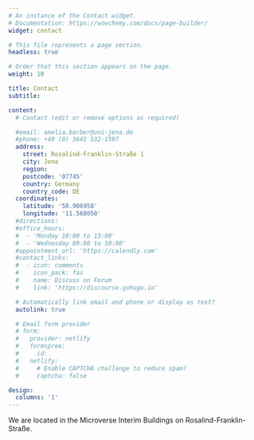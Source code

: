 ```yaml
---
# An instance of the Contact widget.
# Documentation: https://wowchemy.com/docs/page-builder/
widget: contact

# This file represents a page section.
headless: true

# Order that this section appears on the page.
weight: 10

title: Contact
subtitle:

content:
  # Contact (edit or remove options as required)

  #email: amelia.barber@uni-jena.de
  #phone: +49 (0) 3641 532-1597
  address:
    street: Rosalind-Franklin-Straße 1
    city: Jena
    region: 
    postcode: '07745'
    country: Germany
    country_code: DE
  coordinates:
    latitude: '50.906958'
    longitude: '11.568050'
  #directions: 
  #office_hours:
  #  - 'Monday 10:00 to 13:00'
  #  - 'Wednesday 09:00 to 10:00'
  #appointment_url: 'https://calendly.com'
  #contact_links:
  #  - icon: comments
  #    icon_pack: fas
  #    name: Discuss on Forum
  #    link: 'https://discourse.gohugo.io'

  # Automatically link email and phone or display as text?
  autolink: true

  # Email form provider
  # form:
  #   provider: netlify
  #   formspree:
  #     id:
  #   netlify:
  #     # Enable CAPTCHA challenge to reduce spam?
  #     captcha: false

design:
  columns: '1'
---
```


We are located in the Microverse Interim Buildings on Rosalind-Franklin-Straße. 